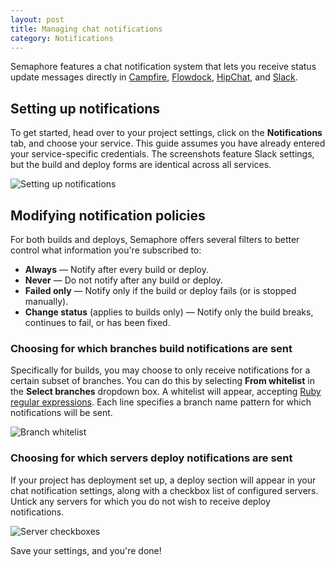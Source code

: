 ```yaml
---
layout: post
title: Managing chat notifications
category: Notifications
---
```


Semaphore features a chat notification system that lets you receive status
update messages directly in [Campfire](https://campfirenow.com/),
[Flowdock](https://www.flowdock.com/), [HipChat](https://www.hipchat.com/),
and [Slack](https://slack.com/).

## Setting up notifications

To get started, head over to your project settings, click on the
**Notifications** tab, and choose your service. This guide assumes you have
already entered your service-specific credentials. The screenshots feature Slack
settings, but the build and deploy forms are identical across all services.

<img src="/docs/assets/img/managing-chat-notifications/setting-up-notifications.png" alt="Setting up notifications" class="img-responsive img-bordered">

## Modifying notification policies

For both builds and deploys, Semaphore offers several filters to better control
what information you're subscribed to:

- **Always** — Notify after every build or deploy.
- **Never** — Do not notify after any build or deploy.
- **Failed only** — Notify only if the build or deploy fails (or is stopped
manually).
- **Change status** (applies to builds only) — Notify only the build breaks,
continues to fail, or has been fixed.

### Choosing for which branches build notifications are sent

Specifically for builds, you may choose to only receive notifications for a
certain subset of branches. You can do this by selecting **From whitelist** in
the **Select branches** dropdown box. A whitelist will appear, accepting [Ruby
regular expressions](http://ruby-doc.org/core-2.2.3/Regexp.html). Each line
specifies a branch name pattern for which notifications will be sent.

<img src="/docs/assets/img/managing-chat-notifications/branch-whitelist.png" alt="Branch whitelist" class="img-responsive img-bordered">

### Choosing for which servers deploy notifications are sent

If your project has deployment set up, a deploy section will appear in your chat
notification settings, along with a checkbox list of configured servers. Untick
any servers for which you do not wish to receive deploy notifications.

<img src="/docs/assets/img/managing-chat-notifications/server-checkboxes.png" alt="Server checkboxes" class="img-responsive img-bordered">

Save your settings, and you're done!
